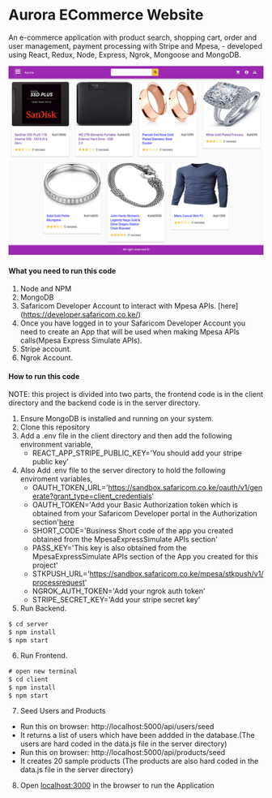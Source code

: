 # Aurora ECommerce Website

An e-commerce application with product search, shopping cart, order and user management, payment processing with Stripe and Mpesa,  - developed using React, Redux, Node, Express, Ngrok, Mongoose and MongoDB.

![aurora](/template/images/Aurora.png)

#### What you need to run this code
1. Node and NPM 
2. MongoDB
3. Safaricom Developer Account to interact with Mpesa APIs. [here] (https://developer.safaricom.co.ke/)
4. Once you have logged in to your Safaricom Developer Account you need to create an App that will be used when making Mpesa APIs calls(Mpesa Express Simulate APIs).
4. Stripe account.
5. Ngrok Account.

####  How to run this code
NOTE: this project is divided into two parts, the frontend code is in the client directory and the backend code is in the server directory.

1. Ensure MongoDB is installed and running on your system.
2. Clone this repository
3. Add a .env file in the client directory and then add the following environment variable,
   - REACT_APP_STRIPE_PUBLIC_KEY='You should add your stripe public key'
4. Also Add .env file to the server directory to hold the following enviroment variables,
   - OAUTH_TOKEN_URL='https://sandbox.safaricom.co.ke/oauth/v1/generate?grant_type=client_credentials'
   - OAUTH_TOKEN='Add your Basic Authorization token which is obtained from your Safaricom Developer portal in the Authorization section'[here](https://developer.safaricom.co.ke/APIs/Authorization)
   - SHORT_CODE='Business Short code of the app you created obtained from the MpesaExpressSimulate APIs section'
   - PASS_KEY='This key is also obtained from the MpesaExpressSimulate APIs section of the App you created for this project'
   - STKPUSH_URL='https://sandbox.safaricom.co.ke/mpesa/stkpush/v1/processrequest'
   - NGROK_AUTH_TOKEN='Add your ngrok auth token'
   - STRIPE_SECRET_KEY='Add your stripe secret key'
5. Run Backend.
```
$ cd server
$ npm install
$ npm start
```
6. Run Frontend.
```
# open new terminal
$ cd client
$ npm install
$ npm start
```
7. Seed Users and Products
- Run this on browser: http://localhost:5000/api/users/seed
- It returns a list of users which have been addded in the database.(The users are hard coded in the data.js file in the server directory)
- Run this on browser: http://localhost:5000/api/products/seed
- It creates 20 sample products (The products are also hard coded in the data.js file in the server directory)
8. Open [localhost:3000](http://localhost:3000/) in the browser to run the Application
